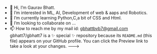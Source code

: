 - 👋 Hi, I’m Gaurav Bhatt.
- 👀 I’m interested in ML, AI, Development of web & aaps and Robotics.
- 🌱 I’m currently learning Python,C,a bit of CSS and Html.
- 💞️ I’m looking to collaborate on ...
- 📫 How to reach me by my mail id: gbhattbvb7@gmail.com
gbhatt7/gbhatt7 is a ✨ special ✨ repository because its `README.md` (this file) appears on your GitHub profile.
You can click the Preview link to take a look at your changes.
--->
